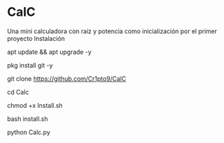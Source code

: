 # CalC
Una mini calculadora con raíz y potencia como inicialización por el primer proyecto
Instalación

apt update && apt upgrade -y

pkg install git -y

git clone https://github.com/Cr1pto9/CalC

cd Calc

chmod +x Install.sh

bash install.sh

python Calc.py
